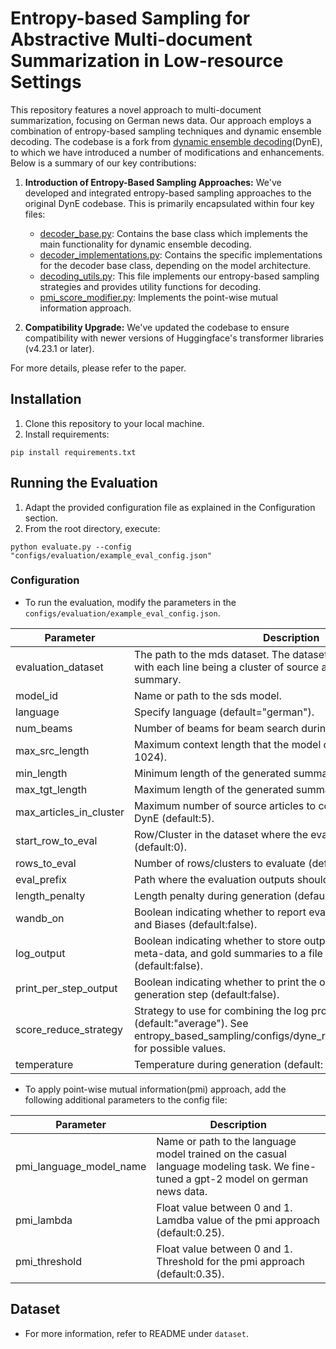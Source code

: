 # Entropy-based Sampling for Abstractive Multi-document Summarization in Low-resource Settings

This repository features a novel approach to multi-document summarization, focusing on German news data. Our approach employs a combination of entropy-based sampling techniques and dynamic ensemble decoding.
The codebase is a fork from [dynamic ensemble decoding](https://github.com/chrishokamp/dynamic-transformer-ensembles)(DynE), to which we have
introduced a number of modifications and enhancements. Below is a summary of our key contributions:

1. **Introduction of Entropy-Based Sampling Approaches:** We've developed and integrated entropy-based sampling approaches to the original DynE codebase. This is primarily encapsulated within four key files:
    - [decoder_base.py](entropy_based_sampling%2Fdecoder_base.py): Contains the base class which implements the main functionality for dynamic ensemble decoding.
    - [decoder_implementations.py](entropy_based_sampling%2Fdecoder_implementations.py): Contains the specific implementations for the decoder base class, depending on the model architecture.
    - [decoding_utils.py](entropy_based_sampling%2Fdecoding_utils.py): This file implements our entropy-based sampling strategies and provides utility functions for decoding.
    - [pmi_score_modifier.py](entropy_based_sampling%2Fpoint_wise_mutual_information%2Fpmi_score_modifier.py): Implements the point-wise mutual information approach.

2. **Compatibility Upgrade:** We've updated the codebase to ensure compatibility with newer versions of Huggingface's transformer libraries (v4.23.1 or later).

For more details, please refer to the paper.

## Installation

1. Clone this repository to your local machine.
2. Install requirements:

```
pip install requirements.txt
```

## Running the Evaluation

1. Adapt the provided configuration file as explained in the Configuration section.
2. From the root directory, execute:

```
python evaluate.py --config "configs/evaluation/example_eval_config.json"
```

### Configuration

- To run the evaluation, modify the parameters in the ```configs/evaluation/example_eval_config.json```.

| Parameter               | Description                                                                                                                                                                 |
|-------------------------|-----------------------------------------------------------------------------------------------------------------------------------------------------------------------------|
| evaluation_dataset      | The path to the mds dataset. The dataset should be in jsonl format with each line being a cluster of source articles and a gold summary.                                    |
| model_id                | Name or path to the sds model.                                                                                                                                              |
| language                | Specify language (default="german").                                                                                                                                        |
| num_beams               | Number of beams for beam search during decoding.                                                                                                                            |
| max_src_length          | Maximum context length that the model can process (default: 1024).                                                                                                          |
| min_length              | Minimum length of the generated summary.                                                                                                                                    |
| max_tgt_length          | Maximum length of the generated summary.                                                                                                                                    |
| max_articles_in_cluster | Maximum number of source articles to consider when applying DynE (default:5).                                                                                               |
| start_row_to_eval       | Row/Cluster in the dataset where the evaluation should start (default:0).                                                                                                   |
| rows_to_eval            | Number of rows/clusters to evaluate (default:-1).                                                                                                                           |
| eval_prefix             | Path where the evaluation outputs should be stored.                                                                                                                         |
| length_penalty          | Length penalty during generation (default:2).                                                                                                                               |
| wandb_on                | Boolean indicating whether to report evaluation results to Weights and Biases (default:false).                                                                              |
| log_output              | Boolean indicating whether to store output summaries, decoding meta-data, and gold summaries to a file specified in eval_prefix (default:false).                            |
| print_per_step_output   | Boolean indicating whether to print the output tokens at each generation step (default:false).                                                                              |
| score_reduce_strategy   | Strategy to use for combining the log probabilities during DynE (default:"average"). See entropy_based_sampling/configs/dyne_reduce_strategy_names.txt for possible values. |
| temperature             | Temperature during generation (default: 1).                                                                                                                                 |

- To apply point-wise mutual information(pmi) approach, add the following additional parameters to the config file:

| Parameter               | Description                                                                                                                       |
|-------------------------|-----------------------------------------------------------------------------------------------------------------------------------|
| pmi_language_model_name | Name or path to the language model trained on the casual language modeling task. We fine-tuned a gpt-2 model on german news data. |
| pmi_lambda              | Float value between 0 and 1. Lamdba value of the pmi approach (default:0.25).                                                     |
| pmi_threshold           | Float value between 0 and 1. Threshold for the pmi approach (default:0.35).                                                       |

## Dataset

- For more information, refer to README under ```dataset```.
  
  

